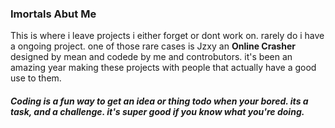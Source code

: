 <h3> Imortals Abut Me </h3>

<p>
  This is where i leave projects i either forget or dont work on. rarely do i have a ongoing project.
   one of those rare cases is Jzxy an <b> Online Crasher </b> designed by mean and codede by me and controbutors.
   it's been an amazing year making these projects with people that actually have a good use to them.
</p>
<h5> 
  Coding is a fun way to get an idea or thing todo when your bored. its a task, and a challenge. it's super good if you know what you're doing.
</h5>
